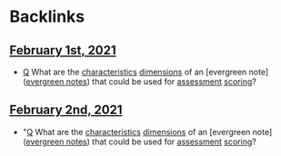 
# Backlinks
## [February 1st, 2021](<February 1st, 2021.md>)
- [Q](<Q.md>) What are the [characteristics](<characteristics.md>) [dimensions](<dimensions.md>) of an [evergreen note]([evergreen notes](<evergreen notes.md>)) that could be used for [assessment](<assessment.md>) [scoring](<scoring.md>)?

## [February 2nd, 2021](<February 2nd, 2021.md>)
- "[Q](<Q.md>) What are the [characteristics](<characteristics.md>) [dimensions](<dimensions.md>) of an [evergreen note]([evergreen notes](<evergreen notes.md>)) that could be used for [assessment](<assessment.md>) [scoring](<scoring.md>)?

